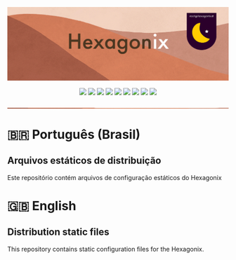 <p align="center">
<img src="https://github.com/hexagonix/Doc/blob/main/Img/banner.png">
</p>

<div align="center">

![](https://img.shields.io/github/license/hexagonix/etc.svg)
![](https://img.shields.io/github/stars/hexagonix/etc.svg)
![](https://img.shields.io/github/issues/hexagonix/etc.svg)
![](https://img.shields.io/github/issues-closed/hexagonix/etc.svg)
![](https://img.shields.io/github/issues-pr/hexagonix/etc.svg)
![](https://img.shields.io/github/issues-pr-closed/hexagonix/etc.svg)
![](https://img.shields.io/github/downloads/hexagonix/etc/total.svg)
![](https://img.shields.io/github/release/hexagonix/etc.svg)
[![](https://img.shields.io/twitter/follow/hexagonixOS.svg?style=social&label=Follow%20%40HexagonixOS)](https://twitter.com/hexagonixOS)

</div>

<!-- Vai funcionar como <hr> -->

<img src="https://github.com/hexagonix/Doc/blob/main/Img/hr.png" width="100%" height="2px" />

# 🇧🇷 Português (Brasil)

## Arquivos estáticos de distribuição

Este repositório contém arquivos de configuração estáticos do Hexagonix

# 🇬🇧 English

## Distribution static files

This repository contains static configuration files for the Hexagonix.
